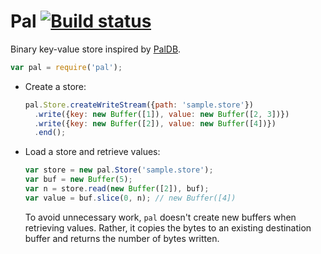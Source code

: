 # Pal [![Build status](https://travis-ci.org/mtth/pal.svg?branch=master)](https://travis-ci.org/mtth/pal)

Binary key-value store inspired by [PalDB](https://github.com/linkedin/PalDB).

```javascript
var pal = require('pal');
```

+ Create a store:

  ```javascript
  pal.Store.createWriteStream({path: 'sample.store'})
    .write({key: new Buffer([1]), value: new Buffer([2, 3])})
    .write({key: new Buffer([2]), value: new Buffer([4])})
    .end();
  ```

+ Load a store and retrieve values:

  ```javascript
  var store = new pal.Store('sample.store');
  var buf = new Buffer(5);
  var n = store.read(new Buffer([2]), buf);
  var value = buf.slice(0, n); // new Buffer([4])
  ```

  To avoid unnecessary work, `pal` doesn't create new buffers when retrieving
  values. Rather, it copies the bytes to an existing destination buffer and
  returns the number of bytes written.
